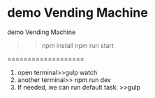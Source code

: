 # demo Vending Machine
demo Vending Machine

>>npm install
>>npm run start




===================
1. open terminal>>gulp watch
2. another terminal>> npm run dev
3. If needed, we can run default task:   >>gulp